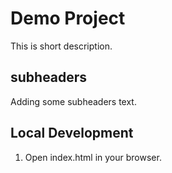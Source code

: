 # Demo Project

This is short description.

## subheaders

Adding some subheaders text.

## Local Development

1. Open index.html in your browser.
